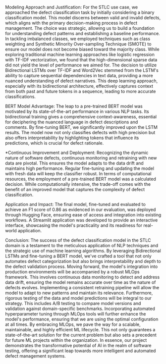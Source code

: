 Modeling Approach and Justification:
For the STLC use case, we approached the defect classification task by initially considering a binary classification model. This model discerns between valid and invalid defects, which aligns with the primary decision-making process in defect management. The choice was strategic, allowing us to build a foundation for understanding defect patterns and establishing a baseline performance.
In tackling imbalanced classes, we employed techniques such as class weighting and Synthetic Minority Over-sampling Technique (SMOTE) to ensure our model does not become biased toward the majority class. While exploring traditional machine learning approaches like logistic regression with TF-IDF vectorization, we found that the high-dimensional sparse data did not yield the level of performance we aimed for.
The decision to utilize Bidirectional LSTMs over TF-IDF and Word2Vec stemmed from the LSTM's ability to capture sequential dependencies in text data, providing a more nuanced understanding of defect narratives. This deep learning approach, especially with its bidirectional architecture, effectively captures context from both past and future tokens in a sequence, leading to more accurate classifications.

BERT Model Advantage:
The leap to a pre-trained BERT model was motivated by its state-of-the-art performance in various NLP tasks. Its bidirectional training gives a comprehensive context-awareness, essential for deciphering the nuanced language in defect descriptions and comments. By fine-tuning BERT, we significantly improved upon the LSTM results. The model now not only classifies defects with high precision but also offers interpretability by highlighting tokens that influence its predictions, which is crucial for defect rationale.

*Continuous Improvement and Deployment:
Recognizing the dynamic nature of software defects, continuous monitoring and retraining with new data are pivotal. This ensures the model adapts to the data drift and maintains high performance. Regular fine-tuning and updating the model with fresh data will keep the classifier robust.
In terms of computational resources, the employment of a pre-trained BERT model was a calculated decision. While computationally intensive, the trade-off comes with the benefit of an improved model that captures the complexity of defect classification.

Application and Impact:
The final model, fine-tuned and evaluated to achieve an F1 score of 0.86 as evidenced in our evaluation, was deployed through Hugging Face, ensuring ease of access and integration into existing workflows. A Streamlit application was developed to provide an interactive interface, showcasing the model's practicality and its readiness for real-world application.

Conclusion:
The success of the defect classification model in the STLC domain is a testament to the meticulous application of NLP techniques and the strategic use of machine learning algorithms. By leveraging Bidirectional LSTMs and fine-tuning a BERT model, we've crafted a tool that not only automates defect categorization but also brings interpretability and depth to the defect validation process.
Moving forward, the model's integration into production environments will be accompanied by a robust MLOps framework. This involves continuous data monitoring to detect and address data drift, ensuring the model remains accurate over time as the nature of defects evolves. Implementing a consistent retraining pipeline will allow the model to adapt to new patterns and maintain its relevance.
Furthermore, rigorous testing of the data and model predictions will be integral to our strategy. This includes A/B testing to compare model versions and validation against domain-specific benchmarks. Incorporating automated hyperparameter tuning through MLOps tools will further enhance the model's performance, ensuring that we are using the optimal configuration at all times.
By embracing MLOps, we pave the way for a scalable, maintainable, and highly efficient ML lifecycle. This not only guarantees a state-of-the-art solution for the current problem but also sets a precedent for future ML projects within the organization.
In essence, our project demonstrates the transformative potential of AI in the realm of software testing, offering a significant leap towards more intelligent and automated defect management systems.
